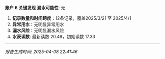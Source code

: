**账户 6 关键发现**
**漏水可能性**: 无
1. **记录数量和时间跨度**：12条记录，覆盖2025/3/21 至 2025/4/1
2. **异常用水**：无明显异常用水
3. **漏水风险**：无明显漏水风险
4. **水表读数**: 最新读数 20.48，初始读数 17.33

---
*报告生成时间: 2025-04-08 22:41:46*